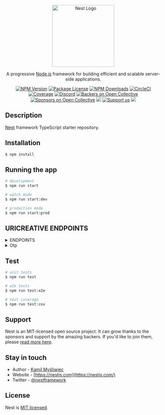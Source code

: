<p align="center">
  <a href="http://nestjs.com/" target="blank"><img src="https://nestjs.com/img/logo-small.svg" width="200" alt="Nest Logo" /></a>
</p>

[circleci-image]: https://img.shields.io/circleci/build/github/nestjs/nest/master?token=abc123def456
[circleci-url]: https://circleci.com/gh/nestjs/nest

  <p align="center">A progressive <a href="http://nodejs.org" target="_blank">Node.js</a> framework for building efficient and scalable server-side applications.</p>
    <p align="center">
<a href="https://www.npmjs.com/~nestjscore" target="_blank"><img src="https://img.shields.io/npm/v/@nestjs/core.svg" alt="NPM Version" /></a>
<a href="https://www.npmjs.com/~nestjscore" target="_blank"><img src="https://img.shields.io/npm/l/@nestjs/core.svg" alt="Package License" /></a>
<a href="https://www.npmjs.com/~nestjscore" target="_blank"><img src="https://img.shields.io/npm/dm/@nestjs/common.svg" alt="NPM Downloads" /></a>
<a href="https://circleci.com/gh/nestjs/nest" target="_blank"><img src="https://img.shields.io/circleci/build/github/nestjs/nest/master" alt="CircleCI" /></a>
<a href="https://coveralls.io/github/nestjs/nest?branch=master" target="_blank"><img src="https://coveralls.io/repos/github/nestjs/nest/badge.svg?branch=master#9" alt="Coverage" /></a>
<a href="https://discord.gg/G7Qnnhy" target="_blank"><img src="https://img.shields.io/badge/discord-online-brightgreen.svg" alt="Discord"/></a>
<a href="https://opencollective.com/nest#backer" target="_blank"><img src="https://opencollective.com/nest/backers/badge.svg" alt="Backers on Open Collective" /></a>
<a href="https://opencollective.com/nest#sponsor" target="_blank"><img src="https://opencollective.com/nest/sponsors/badge.svg" alt="Sponsors on Open Collective" /></a>
  <a href="https://paypal.me/kamilmysliwiec" target="_blank"><img src="https://img.shields.io/badge/Donate-PayPal-ff3f59.svg"/></a>
    <a href="https://opencollective.com/nest#sponsor"  target="_blank"><img src="https://img.shields.io/badge/Support%20us-Open%20Collective-41B883.svg" alt="Support us"></a>
  <a href="https://twitter.com/nestframework" target="_blank"><img src="https://img.shields.io/twitter/follow/nestframework.svg?style=social&label=Follow"></a>
</p>
  <!--[![Backers on Open Collective](https://opencollective.com/nest/backers/badge.svg)](https://opencollective.com/nest#backer)
  [![Sponsors on Open Collective](https://opencollective.com/nest/sponsors/badge.svg)](https://opencollective.com/nest#sponsor)-->

## Description

[Nest](https://github.com/nestjs/nest) framework TypeScript starter repository.

## Installation

```bash
$ npm install
```

## Running the app

```bash
# development
$ npm run start

# watch mode
$ npm run start:dev

# production mode
$ npm run start:prod
```

## URICREATIVE ENDPOINTS

<details>
<summary>ENDPOINTS<summary>
  <details>
<summary>Otp</summary>

  <details>
  <summary>Request Otp</summary>

    AUTHORIZATION
    Authorization: Bearer <token>
    <token> : jwt token generated using {baseUrl}/api/login endpoints


    Request
    Post {baseUrl}/api/otp/send



    Request Body

     {
      "email":"email@gmail.com",

     }


    Response
    {
    "otp": "user_otp",
    "message": "Check Your Email For Verification Code",

    }
    Errors Codes

    500 - Internal Server Error - Something went wrong on the server side

  </details>

  <details>
  <summary>Verify Otp</summary>

    AUTHORIZATION
    Authorization: Bearer <token>
    <token> : jwt token generated using {baseUrl}/api/login endpoints


    Request
    Post {baseUrl}/api/otp/verify_otp


     Request Body


     {
      "email":"email@gmail.com",
      "otp":"user_otp"
     },




     Errors Codes
     401 - Unauthorized
     500 - Internal Server Error - Something went wrong on the server side
     200 - OK - Otp verified sucessfully

     Response
     {
      "message":"Otp verified sucessfully",

    }

  </details>

 </details>
 
  <!-- <details>
  <summary>Books<summary>

   <details>
   <summary>Get books<summary>

REQUEST BODY

| FIELDS | Mandatory/Optional | TYPE | DESCRIPTION |
| ------ | ------------------ | ---- | ----------- |
| N/A    | N/A                | N/A  | N/A         |

Request
GET {baseUrl}/books

   </details>

   <details>
  <summary>Get book<summary>

REQUEST BODY

| FIELDS | Mandatory/Optional | TYPE | DESCRIPTION |
| ------ | ------------------ | ---- | ----------- |
| N/A    | N/A                | N/A  | N/A         |

Request
GET {baseUrl}/books/:id

Path Params
id:'bookId'

  </details>

 <details>
 <summary>Create Books<summary>

REQUEST BODY

| FIELDS | Mandatory/Optional | TYPE   | DESCRIPTION                          |
| ------ | ------------------ | ------ | ------------------------------------ |
| title  | M                  | string | The title given to the book          |
| author | M                  | string | The name of the producer of the book |
| year   | M                  | string | Year the book was produced           |

Request
POST {baseUrl}/books

  </details>

  <details>
 <summary>Update book<summary>

REQUEST BODY

| FIELDS | Mandatory/Optional | TYPE   | DESCRIPTION                          |
| ------ | ------------------ | ------ | ------------------------------------ |
| title  | O                  | string | The title given to the book          |
| author | O                  | string | The name of the producer of the book |
| year   | O                  | string | Year the book was produced           |

Request
Put {baseUrl}/books/:id

Path Params

id:'bookId'

 </details>

  <details>
  <summary>Delete book<summary>

REQUEST BODY

| FIELDS | Mandatory/Optional | TYPE | DESCRIPTION |
| ------ | ------------------ | ---- | ----------- |
| N/A    | N/A                | N/A  | N/A         |

Request
DELETE {baseUrl}/books/:id

Path Params

id:'bookId'

 </details> -->

</details>

## Test

```bash
# unit tests
$ npm run test

# e2e tests
$ npm run test:e2e

# test coverage
$ npm run test:cov
```

## Support

Nest is an MIT-licensed open source project. It can grow thanks to the sponsors and support by the amazing backers. If you'd like to join them, please [read more here](https://docs.nestjs.com/support).

## Stay in touch

- Author - [Kamil Myśliwiec](https://kamilmysliwiec.com)
- Website - [https://nestjs.com](https://nestjs.com/)
- Twitter - [@nestframework](https://twitter.com/nestframework)

## License

Nest is [MIT licensed](LICENSE).
